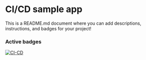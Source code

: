 # CI/CD sample app

This is a README.md document where you can add descriptions, instructions, and badges for your project!

### Active badges

[![CI-CD](https://github.com/HameedSilvertoe/codio_project/actions/workflows/CI-CD.yml/badge.svg)](https://github.com/HameedSilvertoe/codio_project/actions/workflows/CI-CD.yml)

